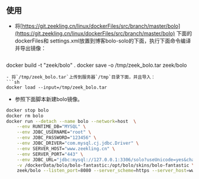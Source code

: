 
## 使用

- 将[https://git.zeekling.cn/linux/dockerFiles/src/branch/master/bolo](https://git.zeekling.cn/linux/dockerFiles/src/branch/master/bolo)
  下面的dockerFiles和 settings.xml放置到博客bolo-solo的下面，执行下面命令编译并导出镜像：

  ```sh
 docker build -t "zeek/bolo" .
 docker save -o /tmp/zeek_bolo.tar zeek/bolo
  ```
- 将`/tmp/zeek_bolo.tar`上传到服务器`/tmp`目录下面，并且导入：
```sh
docker load --input=/tmp/zeek_bolo.tar
```

- 参照下面脚本新建bolo镜像。
```sh
docker stop bolo
docker rm bolo
docker run --detach --name bolo --network=host  \
    --env RUNTIME_DB="MYSQL" \
    --env JDBC_USERNAME="root" \
    --env JDBC_PASSWORD="123456" \
    --env JDBC_DRIVER="com.mysql.cj.jdbc.Driver" \
	--env SERVER_HOST="www.zeekling.cn" \
	--env SERVER_PORT="443" \
    --env JDBC_URL="jdbc:mysql://127.0.0.1:3306/solo?useUnicode=yes&characterEncoding=UTF-8&allowPublicKeyRetrieval=true&useSSL=false&serverTimezone=UTC" \
    -v /dockerData/bolo/bolo-fantastic:/opt/bolo/skins/bolo-fantastic \
    zeek/bolo --listen_port=8080 --server_scheme=https --server_host=www.zeekling.cn --lute_http=http://127.0.0.1:8249 \
```

